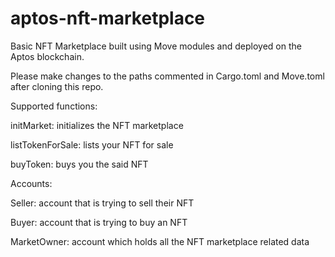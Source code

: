 # aptos-nft-marketplace
Basic NFT Marketplace built using Move modules and deployed on the Aptos blockchain.

Please make changes to the paths commented in Cargo.toml and Move.toml after cloning this repo.

Supported functions:

initMarket: initializes the NFT marketplace

listTokenForSale: lists your NFT for sale

buyToken: buys you the said NFT

Accounts:

Seller: account that is trying to sell their NFT

Buyer: account that is trying to buy an NFT

MarketOwner: account which holds all the NFT marketplace related data
